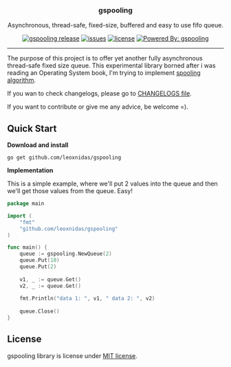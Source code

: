 <p align="center">
  <h3 align="center">gspooling</h3>
  <p align="center">Asynchronous, thread-safe, fixed-size, buffered and easy to use fifo queue.</p>
  <p align="center">
  	<a href="https://github.com/leoxnidas/gspooling/releases/latest"><img alt="gspooling release" src="https://img.shields.io/github/release/gspooling/gspooling.svg"/></a>
    <a href="https://github.com/leoxnidas/gspooling/issues" ><img alt="issues" src="https://img.shields.io/github/issues/leoxnidas/gspooling.svg"/></a>
    <a href="/LICENSE"><img alt="license" src="https://img.shields.io/badge/license-MIT-blue.svg"/></a>
    <a href="https://github.com/goreleaser"><img alt="Powered By: gspooling" src="https://img.shields.io/badge/powered%20by-gspooling-green.svg"></a>
  </p>
</p>

---

The purpose of this project is to offer yet another fully asynchronous thread-safe fixed size queue. This experimental library borned after i was reading an Operating System book, I'm trying to implement [spooling algorithm](https://www.wikiwand.com/en/Spooling).

If you wan to check changelogs, please go to [CHANGELOGS file](./CHANGELOGS).

If you want to contribute or give me any advice, be welcome =).

## Quick Start

**Download and install**

```go get github.com/leoxnidas/gspooling```

**Implementation**

This is a simple example, where we'll put 2 values into the queue and then
we'll get those values from the queue. Easy!

```go
package main

import (
    "fmt"
    "github.com/leoxnidas/gspooling"
)

func main() {
    queue := gspooling.NewQueue(2)
    queue.Put(10)
    queue.Put(2)
    
    v1, _ := queue.Get()
    v2, _ := queue.Get()
    
    fmt.Println("data 1: ", v1, " data 2: ", v2)
    
    queue.Close()
}
```

## License

gspooling library is license under [MIT license](./LICENSE).

